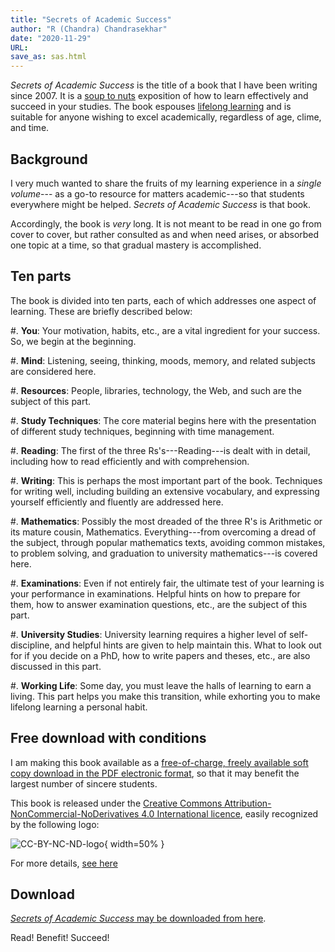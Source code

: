 ```yaml
---
title: "Secrets of Academic Success"
author: "R (Chandra) Chandrasekhar"
date: "2020-11-29"
URL:
save_as: sas.html
---
```


_Secrets of Academic Success_ is the title of a book that I have been writing since 2007. It is a [soup to nuts](https://en.wikipedia.org/wiki/Soup_to_nuts) exposition of how to learn effectively and succeed in your studies. The book espouses [lifelong learning](https://en.wikipedia.org/wiki/Lifelong_learning) and is suitable for anyone wishing to excel academically, regardless of age, clime, and time.

## Background

I very much wanted to share the fruits of my learning experience in a _single volume_--- as a go-to resource for matters academic---so that students everywhere might be helped. _Secrets of Academic Success_ is that book.

Accordingly, the book is _very_ long. It is not meant to be read in one go from cover to cover, but rather consulted as and when need arises, or absorbed one topic at a time, so that gradual mastery is accomplished.

## Ten parts

The book is divided into ten parts, each of which addresses one aspect of learning. These are briefly described below:

#.  **You**: Your motivation, habits, etc., are a vital ingredient for your success. So, we begin at the beginning.

#.  **Mind**: Listening, seeing, thinking, moods, memory, and related subjects are considered here.

#.  **Resources**: People, libraries, technology, the Web, and such are the subject of this part.

#.  **Study Techniques**: The core material begins here with the presentation of different study techniques, beginning with time management.

#.  **Reading**: The first of the three Rs's---Reading---is dealt with in detail, including how to read efficiently and with comprehension.

#.  **Writing**: This is perhaps the most important part of the book. Techniques for writing well, including building an extensive vocabulary, and expressing yourself efficiently and fluently are addressed here.

#.  **Mathematics**: Possibly the most dreaded of the three R's is Arithmetic or its mature cousin, Mathematics. Everything---from overcoming a dread of the subject, through popular mathematics texts, avoiding common mistakes, to problem solving, and graduation to university mathematics---is covered here.

#.  **Examinations**: Even if not entirely fair, the ultimate test of your learning is your performance in examinations. Helpful hints on how to prepare for them, how to answer examination questions, etc., are the subject of this part.

#.  **University Studies**: University learning requires a higher level of self-discipline, and helpful hints are given to help maintain this. What to look out for if you decide on a PhD, how to write papers and theses, etc., are also discussed in this part.

#.  **Working Life**: Some day, you must leave the halls of learning to earn a living. This part helps you make this transition, while exhorting you to make lifelong learning a personal habit.

## Free download with conditions

I am making this book available as a [free-of-charge, freely available soft copy download in the PDF electronic format]({static}../sas-manuscript/SAS-partial.pdf), so that it may benefit the largest number of sincere students.

This book is released under the [Creative Commons Attribution-NonCommercial-NoDerivatives 4.0 International licence](https://creativecommons.org/licenses/by-nc-nd/4.0/legalcode), easily recognized by the following logo:

![CC-BY-NC-ND-logo]({static}images/by-nc-nd.svg){ width=50% }

For more details, [see here](https://certificates.creativecommons.org/cccertedu/chapter/3-3-license-types/)

## Download

[_Secrets of Academic Success_ may be downloaded from here]({static}../sas-manuscript/SAS-partial.pdf).

Read! Benefit! Succeed!
